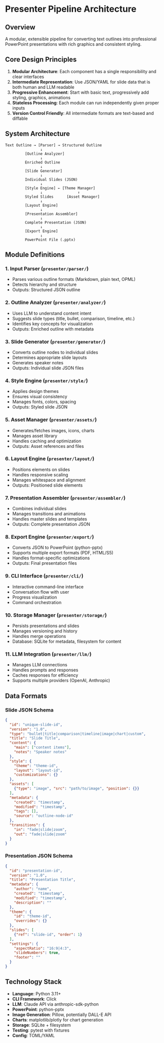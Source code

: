 # Presenter Pipeline Architecture

## Overview
A modular, extensible pipeline for converting text outlines into professional PowerPoint presentations with rich graphics and consistent styling.

## Core Design Principles
1. **Modular Architecture**: Each component has a single responsibility and clear interfaces
2. **Intermediate Representation**: Use JSON/YAML for slide data that is both human and LLM readable
3. **Progressive Enhancement**: Start with basic text, progressively add styling, graphics, animations
4. **Stateless Processing**: Each module can run independently given proper inputs
5. **Version Control Friendly**: All intermediate formats are text-based and diffable

## System Architecture

```
Text Outline → [Parser] → Structured Outline
                ↓
         [Outline Analyzer]
                ↓
         Enriched Outline
                ↓
         [Slide Generator]
                ↓
         Individual Slides (JSON)
                ↓
         [Style Engine] ← [Theme Manager]
                ↓                ↑
         Styled Slides      [Asset Manager]
                ↓
         [Layout Engine]
                ↓
         [Presentation Assembler]
                ↓
         Complete Presentation (JSON)
                ↓
         [Export Engine]
                ↓
         PowerPoint File (.pptx)
```

## Module Definitions

### 1. Input Parser (`presenter/parser/`)
- Parses various outline formats (Markdown, plain text, OPML)
- Detects hierarchy and structure
- Outputs: Structured JSON outline

### 2. Outline Analyzer (`presenter/analyzer/`)
- Uses LLM to understand content intent
- Suggests slide types (title, bullet, comparison, timeline, etc.)
- Identifies key concepts for visualization
- Outputs: Enriched outline with metadata

### 3. Slide Generator (`presenter/generator/`)
- Converts outline nodes to individual slides
- Determines appropriate slide layouts
- Generates speaker notes
- Outputs: Individual slide JSON files

### 4. Style Engine (`presenter/style/`)
- Applies design themes
- Ensures visual consistency
- Manages fonts, colors, spacing
- Outputs: Styled slide JSON

### 5. Asset Manager (`presenter/assets/`)
- Generates/fetches images, icons, charts
- Manages asset library
- Handles caching and optimization
- Outputs: Asset references and files

### 6. Layout Engine (`presenter/layout/`)
- Positions elements on slides
- Handles responsive scaling
- Manages whitespace and alignment
- Outputs: Positioned slide elements

### 7. Presentation Assembler (`presenter/assembler/`)
- Combines individual slides
- Manages transitions and animations
- Handles master slides and templates
- Outputs: Complete presentation JSON

### 8. Export Engine (`presenter/export/`)
- Converts JSON to PowerPoint (python-pptx)
- Supports multiple export formats (PDF, HTML/S5)
- Handles format-specific optimizations
- Outputs: Final presentation files

### 9. CLI Interface (`presenter/cli/`)
- Interactive command-line interface
- Conversation flow with user
- Progress visualization
- Command orchestration

### 10. Storage Manager (`presenter/storage/`)
- Persists presentations and slides
- Manages versioning and history
- Handles merge operations
- Database: SQLite for metadata, filesystem for content

### 11. LLM Integration (`presenter/llm/`)
- Manages LLM connections
- Handles prompts and responses
- Caches responses for efficiency
- Supports multiple providers (OpenAI, Anthropic)

## Data Formats

### Slide JSON Schema
```json
{
  "id": "unique-slide-id",
  "version": "1.0",
  "type": "bullet|title|comparison|timeline|image|chart|custom",
  "title": "Slide Title",
  "content": {
    "main": ["content items"],
    "notes": "Speaker notes"
  },
  "style": {
    "theme": "theme-id",
    "layout": "layout-id",
    "customizations": {}
  },
  "assets": [
    {"type": "image", "src": "path/to/image", "position": {}}
  ],
  "metadata": {
    "created": "timestamp",
    "modified": "timestamp",
    "tags": [],
    "source": "outline-node-id"
  },
  "transitions": {
    "in": "fade|slide|zoom",
    "out": "fade|slide|zoom"
  }
}
```

### Presentation JSON Schema
```json
{
  "id": "presentation-id",
  "version": "1.0",
  "title": "Presentation Title",
  "metadata": {
    "author": "name",
    "created": "timestamp",
    "modified": "timestamp",
    "description": ""
  },
  "theme": {
    "id": "theme-id",
    "overrides": {}
  },
  "slides": [
    {"ref": "slide-id", "order": 1}
  ],
  "settings": {
    "aspectRatio": "16:9|4:3",
    "slideNumbers": true,
    "footer": ""
  }
}
```

## Technology Stack
- **Language**: Python 3.11+
- **CLI Framework**: Click
- **LLM**: Claude API via anthropic-sdk-python
- **PowerPoint**: python-pptx
- **Image Generation**: Pillow, potentially DALL-E API
- **Charts**: matplotlib/plotly for chart generation
- **Storage**: SQLite + filesystem
- **Testing**: pytest with fixtures
- **Config**: TOML/YAML